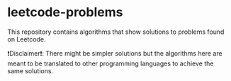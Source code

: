 # leetcode-problems
This repository contains algorithms that show solutions to problems found on Leetcode.

❗️Disclaimer❗️: There might be simpler solutions but the algorithms here are meant to be translated to other programming languages to achieve the same solutions.
